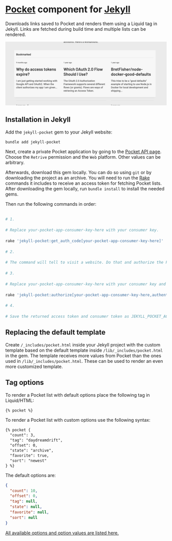 # [Pocket][1] component for [Jekyll][2]

Downloads links saved to Pocket and renders them using a Liquid tag in Jekyll. Links are fetched during build time and multiple lists can be rendered.

!["Screenshot of jekyll-pocket listing Pocket links"](./README_assets/screenshot.png)

## Installation in Jekyll

Add the `jekyll-pocket` gem to your Jekyll website:

```shell
bundle add jekyll-pocket
```

Next, create a private Pocket application by going to the [Pocket API page][4]. Choose the `Retrive` permission and the `Web` platform. Other values can be arbitrary.

Afterwards, download this gem locally. You can do so using `git` or by downloading the project as an archive. You will need to run the [Rake][5] commands it includes to receive an access token for fetching Pocket lists. After downloading the gem locally, run `bundle install` to install the needed gems.

Then run the following commands in order:

```zsh

# 1. 

# Replace your-pocket-app-consumer-key-here with your consumer key.

rake 'jekyll-pocket:get_auth_code[your-pocket-app-consumer-key-here]'

# 2.

# The command will tell to visit a website. Do that and authorize the Pocket app. Authorizing will result in a page not found error. That's expected.

# 3.

# Replace your-pocket-app-consumer-key-here with your consumer key and authentication-code-from-previous-command with the value returned by the first Rake command.

rake 'jekyll-pocket:authorize[your-pocket-app-consumer-key-here,authentication-code-from-previous-command]'

# 4.

# Save the returned access token and consumer token as JEKYLL_POCKET_ACCESS_TOKEN and JEKYLL_POCKET_CONSUMER_KEY environment variables on your server.
```

## Replacing the default template

Create `/_includes/pocket.html` inside your Jekyll project with the custom template based on the default template inside `/lib/_includes/pocket.html` in the gem. The template receives more values from Pocket than the ones used in `/lib/_includes/pocket.html`. These can be used to render an even more customized template.

## Tag options

To render a Pocket list with default options place the following tag in Liquid/HTML:

```
{% pocket %}
```

To render a Pocket list with custom options use the following syntax:

```
{% pocket {
  "count": 3,
  "tag": "daydreamdrift",
  "offset": 0,
  "state": "archive",
  "favorite": true,
  "sort": "newest"
} %}
```

The default options are:

```json
{
  "count": 10,
  "offset": 0,
  "tag": null,
  "state": null,
  "favorite": null,
  "sort": null
}
```

[All available options and option values are listed here.][3]

[1]: https://getpocket.com/
[2]: https://jekyllrb.com/
[3]: https://getpocket.com/developer/docs/v3/retrieve
[4]: https://getpocket.com/developer
[5]: https://ruby.github.io/rake/